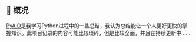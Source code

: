 ## 📣 概况

[PyAIO](https://github.com/choya-lee/PyAIO)是我学习Python过程中的一些总结，我认为总结能让一个人更好更快的掌握知识。此项目记录的内容可能比较琐碎，但是比较全面，并且在持续更新中......



